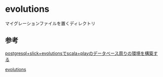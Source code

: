 # evolutions

マイグレーションファイルを置くディレクトリ

## 参考

[postgresql+slick+evolutionsでscala+playのデータベース周りの環境を構築する](https://qiita.com/KtheS/items/c36b7ee27d47e4a96aac)

[evolutions](https://www.playframework.com/documentation/3.0.x/Evolutions)